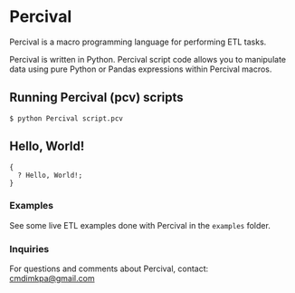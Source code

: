 # Percival
Percival is a macro programming language for performing ETL tasks.

Percival is written in Python. Percival script code allows you to manipulate data using pure Python or Pandas expressions within Percival macros.

## Running Percival (pcv) scripts

```shell
$ python Percival script.pcv
```
## Hello, World!

```pcv
{
  ? Hello, World!;
}
```

### Examples

See some live ETL examples done with Percival in the `examples` folder.

### Inquiries

For questions and comments about Percival, contact: cmdimkpa@gmail.com
